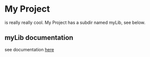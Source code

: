 # My Project
is really really cool. My Project has a subdir named myLib, see below.

## myLib documentation
see documentation [here](/2sequence_test.md)
